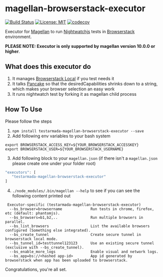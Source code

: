 # magellan-browserstack-executor

[![Build Status](https://travis-ci.org/TestArmada/magellan-browserstack-executor.svg?branch=master)](https://travis-ci.org/TestArmada/magellan-browserstack-executor)
[![License: MIT](https://img.shields.io/badge/License-MIT-green.svg)](https://opensource.org/licenses/MIT)
[![codecov](https://codecov.io/gh/TestArmada/magellan-saucelabs-executor/branch/master/graph/badge.svg)](https://codecov.io/gh/TestArmada/magellan-browserstack-executor)

Executor for [Magellan](https://github.com/TestArmada/magellan) to run [Nightwatchjs](http://nightwatchjs.org/) tests in [Browserstack](https://www.browserstack.com) environment.

**PLEASE NOTE: Executor is only supported by magellan version 10.0.0 or higher**.

## What does this executor do
 1. It manages [Browserstack Local](https://www.browserstack.com/local-testing) if you test needs it
 2. It talks [Pancake]() so that the desiredCapabilities shrinks down to a string, which makes your browser selection an easy work
 3. It runs nightwatch test by forking it as magellan child process

## How To Use
Please follow the steps

 1. `npm install testarmada-magellan-browserstack-executor --save`
 2. Add following env variables to your bash system
 ```console
 export BROWSERSTACK_ACCESS_KEY=${YOUR_BROWSERSTACK_ACCESSKEY}
 export BROWSERSTACK_USER=${YOUR_BROWSERSTACK_USERNAME}
 ```
 3. Add following block to your `magellan.json` (if there isn't a `magellan.json` please create one under your folder root)
 ```javascript
 "executors": [
    "testarmada-magellan-browserstack-executor"
 ]
 ```

 4. `./node_modules/.bin/magellan --help` to see if you can see the following content printed out
 ```
  Executor-specific (testarmada-magellan-browserstack-executor)
   --bs_browser=browsername             Run tests in chrome, firefox, etc (default: phantomjs).
   --bs_browsers=b1,b2,..               Run multiple browsers in parallel.
   --bs_list_browsers                   List the available browsers configured (Something else integrated).
   --bs_create_tunnel                   Create secure tunnel in browserstack local mode.
   --bs_tunnel_id=testtunnel123123      Use an existing secure tunnel (exclusive with --bs_create_tunnel).
   --bs_enable_more_logs                Enable visual and network logs.
   --bs_app=bs://<hashed app-id>        App id generated by browserstack when app has been uploaded to browserstack.
 ```

Congratulations, you're all set. 
